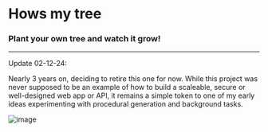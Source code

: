 # Hows my tree

### Plant your own tree and watch it grow!

******

Update 02-12-24:

Nearly 3 years on, deciding to retire this one for now. 
While this project was never supposed to be an example of how to build a scaleable, secure or well-designed web app or API, it remains a simple token to one of my early ideas experimenting with procedural generation and background tasks.

![image](https://github.com/user-attachments/assets/de4f61f2-0235-477b-b13b-7b472264ba3e)
